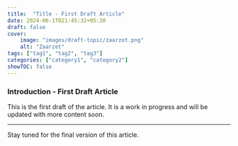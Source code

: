 ```yaml
---
title:  "Title - First Draft Article"
date: 2024-06-1T021:45:32+05:30
draft: false
cover:
    image: "images/draft-topic/zaarzet.png"
    alt: "Zaarzet"
tags: ["tag1", "tag2", "tag3"]
categories: ["category1", "category2"]
showTOC: false
---
```


### Introduction - First Draft Article

This is the first draft of the article. It is a work in progress and will be updated with more content soon.

---
Stay tuned for the final version of this article.